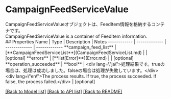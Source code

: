 # CampaignFeedServiceValue

<div lang=\"ja\">CampaignFeedServiceValueオブジェクトは、FeedItem情報を格納するコンテナです。</div> <div lang=\"en\">CampaignFeedServiceValue is a container of FeedItem information.</div> 
## Properties
Name | Type | Description | Notes
------------ | ------------- | ------------- | -------------
**campaign_feed_list** | [**CampaignFeedServiceList**](CampaignFeedServiceList.md) |  | [optional] 
**errors** | [**list[Error]**](Error.md) |  | [optional] 
**operation_succeeded** | **bool** | &lt;div lang&#x3D;\&quot;ja\&quot;&gt;処理結果です。trueの場合は、処理は成功しました。falseの場合は処理が失敗しています。&lt;/div&gt; &lt;div lang&#x3D;\&quot;en\&quot;&gt;The process results. If true, the process succeeded. If false, the process failed.&lt;/div&gt;  | [optional] 

[[Back to Model list]](../README.md#documentation-for-models) [[Back to API list]](../README.md#documentation-for-api-endpoints) [[Back to README]](../README.md)


